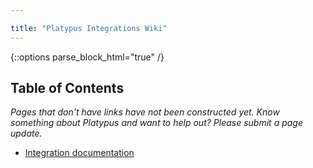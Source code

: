 ```yaml
---

title: "Platypus Integrations Wiki"
---
```


{::options parse_block_html="true" /}

<link rel="stylesheet" type="text/css" href="/stylesheets/biztech.css" />







## Table of Contents

*Pages that don't have links have not been constructed yet. Know something about Platypus and want to help out? Please submit a page update.*

- [Integration documentation](./integrations-list)
